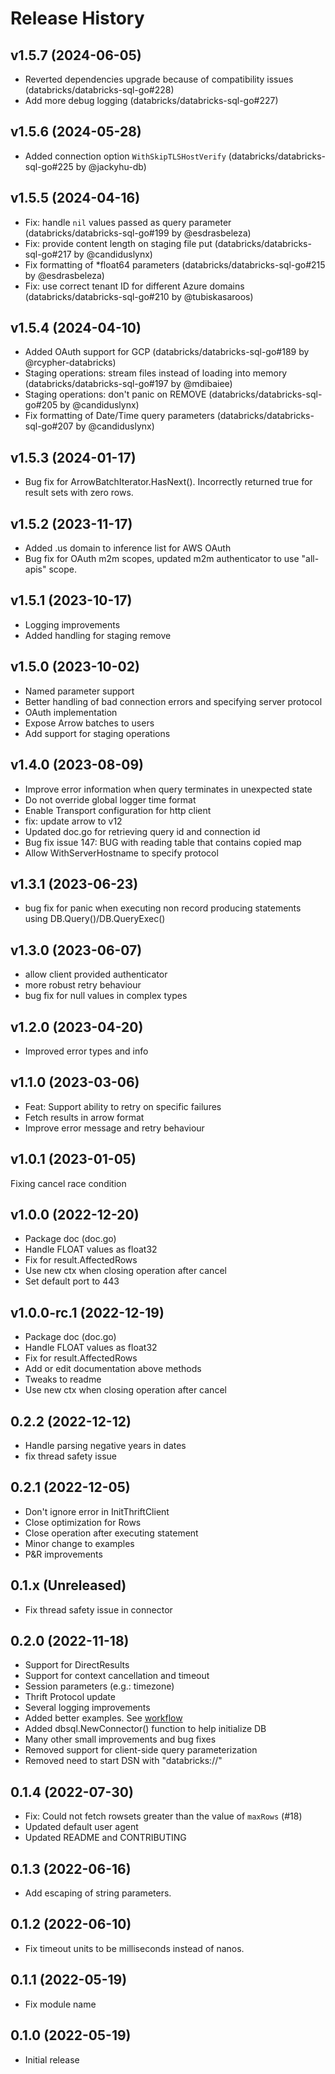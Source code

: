 # Release History

## v1.5.7 (2024-06-05)

- Reverted dependencies upgrade because of compatibility issues (databricks/databricks-sql-go#228)
- Add more debug logging (databricks/databricks-sql-go#227)

## v1.5.6 (2024-05-28)

- Added connection option `WithSkipTLSHostVerify` (databricks/databricks-sql-go#225 by @jackyhu-db)

## v1.5.5 (2024-04-16)

- Fix: handle `nil` values passed as query parameter (databricks/databricks-sql-go#199 by @esdrasbeleza)
- Fix: provide content length on staging file put (databricks/databricks-sql-go#217 by @candiduslynx)
- Fix formatting of *float64 parameters (databricks/databricks-sql-go#215 by @esdrasbeleza)
- Fix: use correct tenant ID for different Azure domains (databricks/databricks-sql-go#210 by @tubiskasaroos)

## v1.5.4 (2024-04-10)

- Added OAuth support for GCP (databricks/databricks-sql-go#189 by @rcypher-databricks)
- Staging operations: stream files instead of loading into memory (databricks/databricks-sql-go#197 by @mdibaiee)
- Staging operations: don't panic on REMOVE (databricks/databricks-sql-go#205 by @candiduslynx)
- Fix formatting of Date/Time query parameters (databricks/databricks-sql-go#207 by @candiduslynx)

## v1.5.3 (2024-01-17)
- Bug fix for ArrowBatchIterator.HasNext(). Incorrectly returned true for result sets with zero rows.

## v1.5.2 (2023-11-17)
- Added .us domain to inference list for AWS OAuth
- Bug fix for OAuth m2m scopes, updated m2m authenticator to use "all-apis" scope.

## v1.5.1 (2023-10-17)
- Logging improvements
- Added handling for staging remove

## v1.5.0 (2023-10-02)
- Named parameter support
- Better handling of bad connection errors and specifying server protocol
- OAuth implementation
- Expose Arrow batches to users
- Add support for staging operations

## v1.4.0 (2023-08-09)
- Improve error information when query terminates in unexpected state
- Do not override global logger time format
- Enable Transport configuration for http client
- fix: update arrow to v12
- Updated doc.go for retrieving query id and connection id
- Bug fix issue 147: BUG with reading table that contains copied map
- Allow WithServerHostname to specify protocol

## v1.3.1 (2023-06-23)

- bug fix for panic when executing non record producing statements using DB.Query()/DB.QueryExec()

## v1.3.0 (2023-06-07)

- allow client provided authenticator
- more robust retry behaviour
- bug fix for null values in complex types

## v1.2.0 (2023-04-20)

- Improved error types and info

## v1.1.0 (2023-03-06)

- Feat: Support ability to retry on specific failures
- Fetch results in arrow format 
- Improve error message and retry behaviour

## v1.0.1 (2023-01-05)

Fixing cancel race condition 

## v1.0.0 (2022-12-20)

- Package doc (doc.go)
- Handle FLOAT values as float32
- Fix for result.AffectedRows
- Use new ctx when closing operation after cancel 
- Set default port to 443 

## v1.0.0-rc.1 (2022-12-19)

- Package doc (doc.go)
- Handle FLOAT values as float32
- Fix for result.AffectedRows
- Add or edit documentation above methods
- Tweaks to readme 
- Use new ctx when closing operation after cancel

## 0.2.2 (2022-12-12)

- Handle parsing negative years in dates
- fix thread safety issue 

## 0.2.1 (2022-12-05)

- Don't ignore error in InitThriftClient 
- Close optimization for Rows 
- Close operation after executing statement
- Minor change to examples
- P&R improvements 

## 0.1.x (Unreleased)

- Fix thread safety issue in connector

## 0.2.0 (2022-11-18)

- Support for DirectResults
- Support for context cancellation and timeout
- Session parameters (e.g.: timezone)
- Thrift Protocol update
- Several logging improvements
- Added better examples. See [workflow](https://github.com/urimeba/databricks-sql-go/blob/main/examples/workflow/main.go)
- Added dbsql.NewConnector() function to help initialize DB
- Many other small improvements and bug fixes
- Removed support for client-side query parameterization
- Removed need to start DSN with "databricks://"

## 0.1.4 (2022-07-30)

- Fix: Could not fetch rowsets greater than the value of `maxRows` (#18)
- Updated default user agent
- Updated README and CONTRIBUTING

## 0.1.3 (2022-06-16)

- Add escaping of string parameters.

## 0.1.2 (2022-06-10)

- Fix timeout units to be milliseconds instead of nanos.

## 0.1.1 (2022-05-19)

- Fix module name

## 0.1.0 (2022-05-19)

- Initial release
